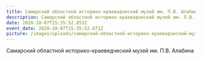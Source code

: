 ```yaml
---
title: Самарский областной историко-краеведческий музей им. П.В. Алабина
description: Самарский областной историко-краеведческий музей им. П.В. Алабина
date: 2020-10-07T15:35:52.853Z
event_date: 2020-10-07T15:35:52.871Z
picture: /images/uploads/самарский-областной-историко-краеведческий-музей-им.-п.в.-алабина.jpg
---
```

Самарский областной историко-краеведческий музей им. П.В. Алабина